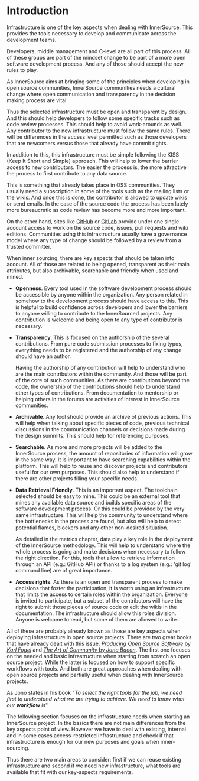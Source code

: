 # Introduction

Infrastructure is one of the key aspects when dealing with InnerSource.
This provides the tools necessary to develop and communicate across
the development teams.

Developers, middle management and C-level are all part of this process.
All of these groups are part of the mindset change to be part of a more open
software development process. And any of those should accept the new rules to play.

As InnerSource aims at bringing some of the principles when developing
in open source communities, InnerSource communities needs a cultural
change where open communication and transparency in the decision making
process are vital.

Thus the selected infrastructure must be open and transparent by design.
And this should help developers to follow some specific tracks such as
code review processes. This should help to avoid work-arounds as well.
Any contributor to the new infrastructure must follow the same rules.
There will be differences in the access level permitted such as
those developers that are newcomers versus those that already have
commit rights.

In addition to this, this infrastructure must be simple following the
KISS (Keep It Short and Simple) approach. This will help to lower the
barrier access to new contributors. The easier the process is,
the more attractive the process to first contribute to any data source.

This is something that already takes place in OSS communities. They
usually need a subscription in some of the tools such as
the mailing lists or the wikis. And once this is done, the contributor
is allowed to update wikis or send emails. In the case of the source code
the process has been lately more bureaucratic as code review has
become more and more important.

On the other hand, sites like [GitHub](https://github.com) or [GitLab](https://gitlab.com)
provide under one single account access to work on the source code, issues, pull requests
and wiki editions. Communities using this infrastructure usually have a
governance model where any type of change should be followed by a review
from a trusted committer.

When inner sourcing, there are key aspects that should be taken into
account. All of those are related to being opened, transparent as their
main attributes, but also archivable, searchable and friendly when used
and mined.

* **Openness**. Every tool used in the software development process should be
  accessible by anyone within the organization. Any person related in somehow
  to the development process should have access to this. This is helpful to
  build confidence across developers and lower the barriers to anyone willing
  to contribute to the InnerSourced projects. Any contribution is welcome and
  being open to any type of contributor is necessary.

* **Transparency**. This is focused on the authorship of the several contributions.
  From pure code submission processes to fixing typos, everything needs to
  be registered and the authorship of any change should have an author.

  Having the authorship of any contribution will help to understand who are the
  main contributors within the community. And those will be part of the core of
  such communities. As there are contributions beyond the code, the ownership of
  the contributions should help to understand other types of contributions. From
  documentation to mentorship or helping others in the forums are activities of
  interest in InnerSource communities.

* **Archivable**. Any tool should provide an archive of previous actions. This will
  help when talking about specific pieces of code, previous technical discussions
  in the communication channels or decisions made during the design summits. This
  should help for referencing purposes.

* **Searchable**. As more and more projects will be added to the InnerSource process,
  the amount of repositories of information will grow in the same way. It is
  important to have searching capabilities within the platform. This will help
  to reuse and discover projects and contributors useful for our own purposes.
  This should also help to understand if there are other projects filling
  your specific needs.

* **Data Retrieval Friendly**. This is an important aspect. The toolchain selected should
  be easy to mine. This could be an external tool that mines any
  available data source and builds specific areas of the software development
  process. Or this could be provided by the very same infrastructure.
  This will help the community to understand where the bottlenecks in the process
  are found, but also will help to detect potential flames, blockers and
  any other non-desired situation.

  As detailed in the metrics chapter, data play a key
  role in the deployment of the InnerSource methodology. This will help
  to understand where the whole process is going and make decisions when
  necessary to follow the right direction. For this, tools that allow
  to retrieve information through an API (e.g.: GitHub API) or thanks to
  a log system (e.g.: 'git log' command line) are of great importance.

* **Access rights**. As there is an open and transparent process to make decisions
  that foster the participation, it is worth using an infrastructure that
  limits the access to certain roles within the organization. Everyone is
  invited to participate, but a subset of the contributors will have the right
  to submit those pieces of source code or edit the wikis in the documentation.
  The infrastructure should allow this roles division. Anyone is welcome to read,
  but some of them are allowed to write.

All of these are probably already known as those are key aspects when deploying
infrastructure in open source projects. There are two great books that have already
dealt with this issue. [_Producing Open Source Software_ by _Karl Fogel_](http://producingoss.com/)
and [_The Art of Community_ by _Jono Bacon_](http://www.artofcommunityonline.org/).
The first one focuses on the needed and
basic infrastructure when starting from scratch an open source project. While
the latter is focused on how to support specific workflows with tools. And
both are great approaches when dealing with open source projects and partially
useful when dealing with InnerSource projects.

As Jono states in his book "_To select the right tools for the job, we need
first to understand what we are trying to achieve. We need to know what our
**workflow** is_".

The following section focuses on the infrastructure needs when starting an
InnerSource project. In the basics there are not main differences from the
key aspects point of view. However we have to deal with existing, internal
and in some cases access-restricted infrastructure and check if that infrastructure is enough
for our new purposes and goals when inner-sourcing.

Thus there are two main areas to consider: first if we can reuse existing
infrastructure and second if we need new infrastructure, what tools
are available that fit with our key-aspects requirements.
